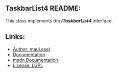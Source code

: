 ## TaskbarList4 README:
This class implements the ***ITaskbarList4*** interface.

## Links:
* [Author: maul.esel](https://github.com/maul-esel)
* [Documentation](http://maul-esel.github.com/COM-Classes/master/TaskbarList4)
* [msdn Documentation](http://msdn.microsoft.com/en-us/library/windows/desktop/dd562040)
* [License: LGPL](http://www.gnu.org/licenses/lgpl-2.1.txt)